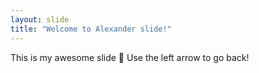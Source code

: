 ```yaml
---
layout: slide
title: "Welcome to Alexander slide!"
---
```

This is my awesome slide :tada:
Use the left arrow to go back!
